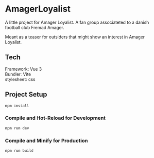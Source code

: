 # AmagerLoyalist

A little project for Amager Loyalist. A fan group associateted to a danish football club Fremad Amager.

Meant as a teaser for outsiders that might show an interest in Amager Loyalist.

## Tech

Framework: Vue 3  
Bundler: Vite  
stylesheet: css

## Project Setup

```sh
npm install
```

### Compile and Hot-Reload for Development

```sh
npm run dev
```

### Compile and Minify for Production

```sh
npm run build
```
